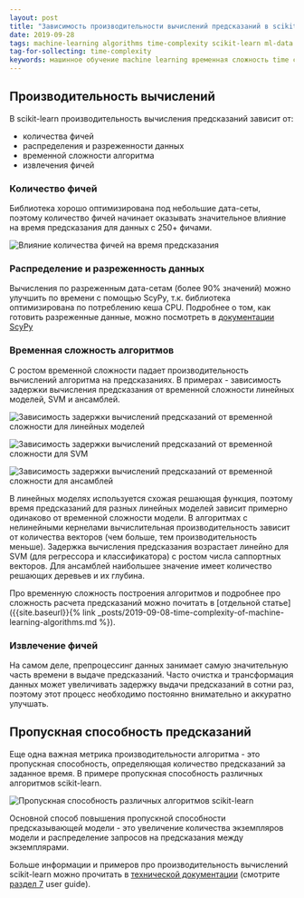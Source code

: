```yaml
---
layout: post
title: "Зависимость производительности вычислений предсказаний в scikit-learn от данных и модели"
date: 2019-09-28
tags: machine-learning algorithms time-complexity scikit-learn ml-data computation-performance
tag-for-sollecting: time-complexity
keywords: машинное обучение machine learning временная сложность time complexity алгоритмы scikit-learn производительность вычислений computation performance
---
```


## Производительность вычислений

В scikit-learn производительность вычисления предсказаний зависит от:

- количества фичей
- распределения и разреженности данных
- временной сложности алгоритма
- извлечения фичей

### Количество фичей

Библиотека хорошо оптимизирована под небольшие дата-сеты, поэтому количество фичей начинает оказывать значительное влияние на время предсказания для данных с 250+ фичами.

![Влияние количества фичей на время предсказания](../../../assets/img/280919-01.jpg "Влияние количества фичей на время предсказания")

### Распределение и разреженность данных

Вычисления по разреженным дата-сетам (более 90% значений) можно улучшить по времени с помощью ScyPy, т.к. библиотека оптимизирована по потреблению кеша CPU. Подробнее о том, как готовить разреженные данные, можно посмотреть в [документации ScyPy](https://docs.scipy.org/doc/scipy/reference/sparse.html)

### Временная сложность алгоритмов

С ростом временной сложности падает производительность вычислений алгоритма на предсказаниях. В примерах - зависимость задержки вычисления предсказания от временной сложности линейных моделей, SVM и ансамблей.

![Зависимость задержки вычислений предсказаний от временной сложности для линейных моделей](../../../assets/img/280919-02.jpg "Зависимость от временной сложности для линейных моделей")

![Зависимость задержки вычислений предсказаний от временной сложности для SVM](../../../assets/img/280919-03.jpg "Зависимость от временной сложности для SVM")

![Зависимость задержки вычислений предсказаний от временной сложности для ансамблей](../../../assets/img/280919-04.jpg "Зависимость от временной сложности для ансамблей")

В линейных моделях используется схожая решающая функция, поэтому время предсказаний для разных линейных моделей зависит примерно одинаково от временной сложности модели. В алгоритмах с нелинейными кернелами вычислительная производительность зависит от количества векторов (чем больше, тем производительность меньше). Задержка вычисления предсказания возрастает линейно для SVM (для регрессора и классификатора) с ростом числа саппортных векторов. Для ансамблей наибольшее значение имеет количество решающих деревьев и их глубина.

Про временную сложность построения алгоритмов и подробнее про сложность расчета предсказаний можно почитать в [отдельной статье]({{site.baseurl}}{% link _posts/2019-09-08-time-complexity-of-machine-learning-algorithms.md %}).

### Извлечение фичей

На самом деле, препроцессинг данных занимает самую значительную часть времени в выдаче предсказаний. Часто очистка и трансформация данных может увеличивать задержку выдачи предсказаний в сотни раз, поэтому этот процесс необходимо постоянно внимательно и аккуратно улучшать.

## Пропускная способность предсказаний

Еще одна важная метрика производительности алгоритма - это пропускная способность, определяющая количество предсказаний за заданное время. В примере пропускная способность различных алгоритмов scikit-learn.

![Пропускная способность различных алгоритмов scikit-learn](../../../assets/img/280919-05.jpg "Пропускная способность различных алгоритмов scikit-learn")

Основной способ повышения пропускной способности предсказывающей модели - это увеличение количества экземпляров модели и распределение запросов на предсказания между экземплярами.

Больше информации и примеров про производительность вычислений scikit-learn можно прочитать в [технической документации](https://scikit-learn.org/stable/documentation.html) (смотрите [раздел 7](https://scikit-learn.org/stable/modules/computing.html) user guide).
